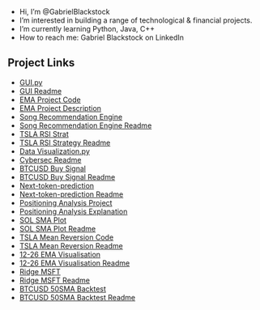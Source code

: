 - Hi, I’m @GabrielBlackstock
- I’m interested in building a range of technological & financial projects.
- I’m currently learning Python, Java, C++
- How to reach me: Gabriel Blackstock on LinkedIn

## Project Links
- [GUI.py](https://github.com/GabrielBlackstock/Project-Gui/blob/main/gui.py)
- [GUI Readme](https://github.com/GabrielBlackstock/Project-Gui/blob/main/gui%20readme.md)
- [EMA Project Code](EMA%20Project.md)
- [EMA Project Description](EMA%20Project%20Description.md)
- [Song Recommendation Engine](https://github.com/GabrielBlackstock/Song-Recommendation-Engine/blob/main/Song%20Recommendation%20Engine)
- [Song Recommendation Engine Readme](https://github.com/GabrielBlackstock/Song-Recommendation-Engine/blob/main/Song%20recommendation%20engine%20readme.md)
- [TSLA RSI Strat](https://github.com/GabrielBlackstock/GabrielBlackstock/blob/main/TSLA%20RSI%20Strat)
- [TSLA RSI Strategy Readme](https://github.com/GabrielBlackstock/GabrielBlackstock/blob/main/TSLA%20RSI%20Strategy%20(readme).md)
- [Data Visualization.py](https://github.com/GabrielBlackstock/Cybersecurity-Data-Visualisation-/blob/main/Data%20Visualization.py)
- [Cybersec Readme](https://github.com/GabrielBlackstock/Cybersecurity-Data-Visualisation-/blob/main/Cybersec%20readme.md)
- [BTCUSD Buy Signal](https://github.com/GabrielBlackstock/GabrielBlackstock/blob/main/BTCUSD%20Buy%20Signal)
- [BTCUSD Buy Signal Readme](https://github.com/GabrielBlackstock/GabrielBlackstock/blob/main/BTCUSD%20Buy%20Signal%20(ReadMe).md)
- [Next-token-prediction](https://github.com/GabrielBlackstock/Next-token-prediction---GPT2/blob/main/Next-token-prediction)
- [Next-token-prediction Readme](https://github.com/GabrielBlackstock/Next-token-prediction---GPT2/blob/main/Next-token-prediction%20readme.md)
- [Positioning Analysis Project](https://github.com/GabrielBlackstock/GabrielBlackstock/blob/main/PositioningAnalysis.ipynb)
- [Positioning Analysis Explanation](https://github.com/GabrielBlackstock/GabrielBlackstock/blob/main/PositioningAnalysis(Readme).md)
- [SOL SMA Plot](https://github.com/GabrielBlackstock/GabrielBlackstock/blob/main/$SOL%20SMA%20Plot)
- [SOL SMA Plot Readme](https://github.com/GabrielBlackstock/GabrielBlackstock/blob/main/$SOL%20SMA%20Plot%20(ReadMe).md)
- [TSLA Mean Reversion Code](https://github.com/GabrielBlackstock/TSLA-Mean-Reversion/blob/main/TSLA%20Mean%20Reversion%20Code)
- [TSLA Mean Reversion Readme](https://github.com/GabrielBlackstock/TSLA-Mean-Reversion/blob/main/TSLA%20Mean%20Reversion%20readme.md)
- [12-26 EMA Visualisation](https://github.com/GabrielBlackstock/GabrielBlackstock/blob/main/12-26%20EMA%20Visualisation)
- [12-26 EMA Visualisation Readme](https://github.com/GabrielBlackstock/GabrielBlackstock/blob/main/12-26%20EMA%20Trend%20Visualisation%20(Readme).md)
- [Ridge MSFT](https://github.com/GabrielBlackstock/Ridge-MSFT/blob/main/ridge%20msft)
- [Ridge MSFT Readme](https://github.com/GabrielBlackstock/Ridge-MSFT/blob/main/ridge%20readme.md)
- [BTCUSD 50SMA Backtest](https://github.com/GabrielBlackstock/GabrielBlackstock/blob/main/BTCUSD%2050SMA%20Backtest)
- [BTCUSD 50SMA Backtest Readme](https://github.com/GabrielBlackstock/GabrielBlackstock/blob/main/BTCUSD%2050SMA%20Backtest%20lot%20(ReadMe).md)
